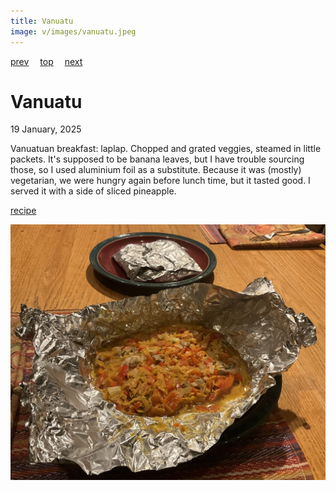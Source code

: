 ```yaml
---
title: Vanuatu
image: v/images/vanuatu.jpeg
---
```

[prev](../u/uzbekistan.md)&emsp;
[top](../index.md)&emsp;
[next](vatican_city.md)
# Vanuatu
19 January, 2025

Vanuatuan breakfast: laplap. Chopped and grated veggies, steamed in
little packets. It's supposed to be banana leaves, but I have trouble
sourcing those, so I used aluminium foil as a substitute. Because it
was (mostly) vegetarian, we were hungry again before lunch time, but
it tasted good. I served it with a side of sliced pineapple.

[recipe](https://www.atravel.blog/post/laplap)<br>

![breakfast](images/vanuatu.jpeg)
